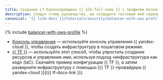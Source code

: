 ```yaml
---
title: Создание L7-балансировщика {{ alb-full-name }} с профилем безопасности {{ sws-full-name }}
description: Следуя этому руководству, вы создадите тестовый веб-сервер, развернете L7-балансировщик {{ alb-name }}, который будет распределять трафик на тестовый веб-сервер, и защитите созданную инфраструктуру с помощью профиля безопасности {{ sws-name }}.
canonical: '{{ link-docs }}/tutorials/security/balancer-with-sws-profile'
---
```


{% include [balancer-with-sws-profile](../../../../_tutorials/security/balancer-with-sws-profile/index.md) %}

* [Консоль управления](console.md) — используйте консоль управления {{ yandex-cloud }}, чтобы создать инфраструктуру в пошаговом режиме.
* [{{ TF }}](terraform.md) — используйте этот способ, чтобы упростить создание ресурсов и управление ими, используя подход «инфраструктура как код» (IaC). Скачайте пример конфигурации {{ TF }}, а затем разверните инфраструктуру с помощью [{{ TF }}-провайдера {{ yandex-cloud }}]({{ tf-docs-link }}).